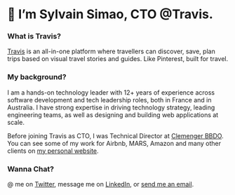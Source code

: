 # 🖖 I’m Sylvain Simao, CTO @Travis.

### What is Travis?

[Travis](https://www.travistravis.co) is an all-in-one platform where travellers can discover, save, plan trips based on visual travel stories and guides. Like Pinterest, built for travel.

### My background?

I am a hands-on technology leader with 12+ years of experience across software development and tech leadership roles, both in France and in Australia. I have strong expertise in driving technology strategy, leading engineering teams, as well as designing and building web applications at scale.

Before joining Travis as CTO, I was Technical Director at [Clemenger BBDO](https://www.clemengerbbdo.com.au/). You can see some of my work for Airbnb, MARS, Amazon and many other clients on [my personal website](https://sylvainsimao.fr).

### Wanna Chat?

@ me on [Twitter](https://twitter.com/_maoosi), message me on [LinkedIn](https://www.linkedin.com/in/sylvainsimao/), or [send me an email](https://sylvainsimao.fr/contact). 

